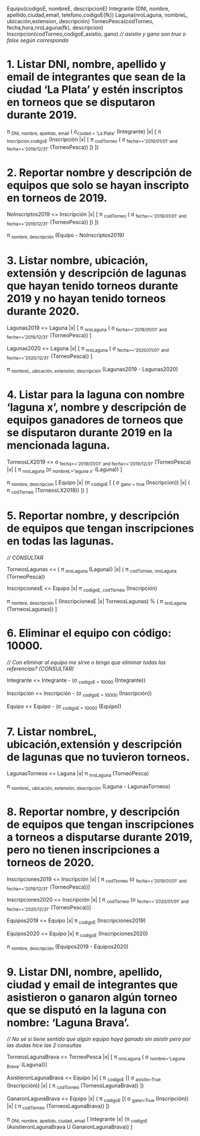 Equipo(codigoE, nombreE, descripcionE)
Integrante (DNI, nombre, apellido,ciudad,email, telefono,codigoE(fk))
Laguna(nroLaguna, nombreL, ubicación,extension, descripción)
TorneoPesca(codTorneo, fecha,hora,nroLaguna(fk), descripcion)
Inscripcion(codTorneo,codigoE,asistio, gano) *// asistio y gano son true o false según corresponda*

# 1. Listar DNI, nombre, apellido y email de integrantes que sean de la ciudad ‘La Plata’ y estén inscriptos en torneos que se disputaron durante 2019.

π <sub>DNI, nombre, apellido, email</sub> ( σ<sub>ciudad = 'La Plata'</sub> (Integrante) |x| [ π <sub>Inscripcion.codigoE</sub> (Inscripción |x| [ π <sub>codTorneo</sub> ( σ <sub>fecha>='2019/01/01' and fecha<='2019/12/31'</sub> (TorneoPesca)) ]) ])

# 2. Reportar nombre y descripción de equipos que solo se hayan inscripto en torneos de 2019.

NoInscriptos2019 <= Inscripción |x| [ π <sub>codTorneo</sub> ( σ <sub>fecha<='2019/01/01' and fecha>='2019/12/31'</sub> (TorneoPesca)) ]) ])

π <sub>nombre, descripción</sub> (Equipo - NoInscriptos2019)

# 3. Listar nombre, ubicación, extensión y descripción de lagunas que hayan tenido torneos durante 2019 y no hayan tenido torneos durante 2020.

Lagunas2019 <= Laguna |x| [ π <sub>nroLaguna</sub> ( σ <sub>fecha>='2019/01/01' and fecha<='2019/12/31'</sub> (TorneoPesca)) ]

Lagunas2020 <= Laguna |x| [ π <sub>nroLaguna</sub> ( σ <sub>fecha>='2020/01/01' and fecha<='2020/12/31'</sub> (TorneoPesca)) ]

π <sub>nombreL, ubicación, extensión, descripción</sub> (Lagunas2019 - Lagunas2020)

# 4. Listar para la laguna con nombre ‘laguna x’, nombre y descripción de equipos ganadores de torneos que se disputaron durante 2019 en la mencionada laguna.

TorneosLX2019 <= σ <sub>fecha>='2019/01/01' and fecha<='2019/12/31'</sub> (TorneoPesca) |x| [ π <sub>nroLaguna</sub> (σ <sub>nombreL='laguna x'</sub> (Laguna)) ]

π <sub>nombre, descripcion</sub> [ Equipo |x| (π <sub>codigoE</sub> [ ( σ <sub>gano = true</sub> (Inscripcion)) |x| ( π <sub>codTorneo</sub> (TorneosLX2019)) ]) ]

# 5. Reportar nombre, y descripción de equipos que tengan inscripciones en todas las lagunas.

*// CONSULTAR*

TorneosLagunas <= ( π <sub>nroLaguna</sub> (Laguna)) |x| ( π <sub>codTorneo, nroLaguna</sub> (TorneoPesca))

InscripcionesE <= Equipo |x| π <sub>codigoE, codTorneo</sub> (Inscripción)

π <sub>nombre, descripción</sub> [ (InscripcionesE |x| TorneosLagunas) % ( π <sub>nroLaguna</sub> (TorneosLagunas)) ]

# 6. Eliminar el equipo con código: 10000.

*// Con eliminar al equipo me sirve o tengo que eliminar todas las referencias? (CONSULTAR)*

Integrante <= Integrante - (σ <sub>codigoE = 10000</sub> (Integrante))

Inscripción <= Inscripción - (σ <sub>codigoE = 10000</sub> (Inscripción))

Equipo <= Equipo - (σ <sub>codigoE = 10000</sub> (Equipo))

# 7. Listar nombreL, ubicación,extensión y descripción de lagunas que no tuvieron torneos.

LagunasTorneos <= Laguna |x| π <sub>nroLaguna</sub> (TorneoPesca)

π <sub>nombreL, ubicación, extensión, descripción</sub> (Laguna - LagunasTorneos)

# 8. Reportar nombre, y descripción de equipos que tengan inscripciones a torneos a disputarse durante 2019, pero no tienen inscripciones a torneos de 2020.

Inscripciones2019 <= Inscripción |x| [ π <sub>codTorneo</sub> (σ <sub>fecha>='2019/01/01' and fecha<='2019/12/31'</sub> (TorneoPesca))]

Inscripciones2020 <= Inscripción |x| [ π <sub>codTorneo</sub> (σ <sub>fecha>='2020/01/01' and fecha<='2020/12/31'</sub> (TorneoPesca))]

Equipos2019 <= Equipo |x| π <sub>codigoE</sub>  (Inscripciones2019)

Equipos2020 <= Equipo |x| π <sub>codigoE</sub>  (Inscripciones2020)

π <sub>nombre, descripción</sub> (Equipos2019 - Equipos2020)

# 9. Listar DNI, nombre, apellido, ciudad y email de integrantes que asistieron o ganaron algún torneo que se disputó en la laguna con nombre: ‘Laguna Brava’.

*// No sé si tiene sentido que algún equipo haya ganado sin asistir pero por las dudas hice las 2 consultas*

TorneosLagunaBrava <= TorneoPesca |x| [ π <sub>nroLaguna</sub> ( σ <sub>nombre='Laguna Brava'</sub> (Laguna))]

AsistieronLagunaBrava <= Equipo |x| ( π <sub>codigoE</sub> [( σ <sub>asistio=True</sub> (Inscripción)) |x| ( π <sub>codTorneo</sub> (TorneosLagunaBrava)) ])

GanaronLagunaBrava <= Equipo |x| ( π <sub>codigoE</sub> [( σ <sub>gano=True</sub> (Inscripción)) |x| ( π <sub>codTorneo</sub> (TorneosLagunaBrava)) ])

π <sub>DNI, nombre, apellido, ciudad, email</sub> [ Integrante |x| (π <sub>codigoE</sub> (AsistieronLagunaBrava U GanaronLagunaBrava)) ]